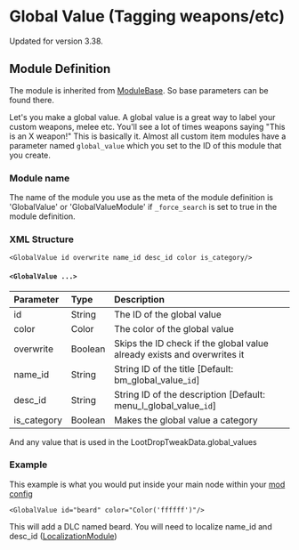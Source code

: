 # Global Value \(Tagging weapons/etc\)

Updated for version 3.38.

## Module Definition

The module is inherited from [ModuleBase](https://github.com/GreatBigBushyBeard/PAYDAY-2-BeardLib/wiki/ModuleBase). So base parameters can be found there.

Let's you make a global value. A global value is a great way to label your custom weapons, melee etc. You'll see a lot of times weapons saying "This is an X weapon!" This is basically it. Almost all custom item modules have a parameter named `global_value` which you set to the ID of this module that you create.

### Module name

The name of the module you use as the meta of the module definition is 'GlobalValue' or 'GlobalValueModule' if `_force_search` is set to true in the module definition.

### XML Structure

```markup
<GlobalValue id overwrite name_id desc_id color is_category/>
```

#### `<GlobalValue ...>`

| Parameter | Type | Description |
| :--- | :--- | :--- |
| id | String | The ID of the global value |
| color | Color | The color of the global value |
| overwrite | Boolean | Skips the ID check if the global value already exists and overwrites it |
| name\_id | String | String ID of the title \[Default: bm_global\_value_`id`\] |
| desc\_id | String | String ID of the description \[Default: menu_l\_global\_value_`id`\] |
| is\_category | Boolean | Makes the global value a category |

And any value that is used in the LootDropTweakData.global\_values

### Example

This example is what you would put inside your main node within your [mod config](https://github.com/GreatBigBushyBeard/PAYDAY-2-BeardLib/wiki/Module-Config)

```markup
<GlobalValue id="beard" color="Color('ffffff')"/>
```

This will add a DLC named beard. You will need to localize name\_id and desc\_id \([LocalizationModule](https://github.com/GreatBigBushyBeard/PAYDAY-2-BeardLib/wiki/LocalizationModule)\)

